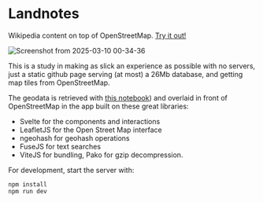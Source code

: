 # Landnotes

Wikipedia content on top of OpenStreetMap. [Try it out!](https://landnotes.org/?lat=26.501344&lon=127.992096&zoom=10&marker=JTdCJTIyaWQlMjIlM0ElMjJ3dWR2NDRyNy1TaGlraW5hLWVuJTIyJTJDJTIycGFnZV90aXRsZSUyMiUzQSUyMlNoaWtpbmEtZW4lMjIlMkMlMjJwYWdlX2xlbiUyMiUzQTY2MzAlMkMlMjJnZW9oYXNoJTIyJTNBJTIyd3VkdjQ0cjclMjIlMkMlMjJsYXQlMjIlM0ElMjIyNi4yMDQzNjclMjIlMkMlMjJsb24lMjIlM0ElMjIxMjcuNzE1MjA2JTIyJTdE)

![Screenshot from 2025-03-10 00-34-36](https://github.com/user-attachments/assets/f7bde8cb-e966-4600-a03c-d54bb0d20685)


This is a study in making as slick an experience as possible with no servers, just a static github page serving (at most) a 26Mb database, and getting map tiles from OpenStreetMap.

The geodata is retrieved with [this notebook](./geodata_curation/geodata_curation.ipynb)) and overlaid in front of OpenStreetMap in the app built on these great libraries:
- Svelte for the components and interactions
- LeafletJS for the Open Street Map interface
- ngeohash for geohash operations
- FuseJS for text searches
- ViteJS for bundling, Pako for gzip decompression.

For development, start the server with:

```
npm install
npm run dev
```
